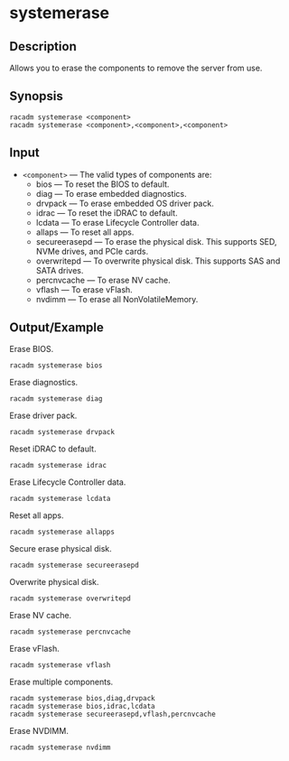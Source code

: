 # systemerase

## Description

Allows you to erase the components to remove the server from use.

## Synopsis

```
racadm systemerase <component>
racadm systemerase <component>,<component>,<component>
```

## Input

- `<component>` — The valid types of components are:
  - bios — To reset the BIOS to default.
  - diag — To erase embedded diagnostics.
  - drvpack — To erase embedded OS driver pack.
  - idrac — To reset the iDRAC to default.
  - lcdata — To erase Lifecycle Controller data.
  - allaps — To reset all apps.
  - secureerasepd — To erase the physical disk. This supports SED, NVMe drives, and PCIe cards.
  - overwritepd — To overwrite physical disk. This supports SAS and SATA drives.
  - percnvcache — To erase NV cache.
  - vflash — To erase vFlash.
  - nvdimm — To erase all NonVolatileMemory.

## Output/Example

Erase BIOS.

```
racadm systemerase bios
```

Erase diagnostics.

```
racadm systemerase diag
```

Erase driver pack.

```
racadm systemerase drvpack
```

Reset iDRAC to default.

```
racadm systemerase idrac
```

Erase Lifecycle Controller data.

```
racadm systemerase lcdata
```

Reset all apps.

```
racadm systemerase allapps
```

Secure erase physical disk.

```
racadm systemerase secureerasepd
```

Overwrite physical disk.

```
racadm systemerase overwritepd
```

Erase NV cache.

```
racadm systemerase percnvcache
```

Erase vFlash.

```
racadm systemerase vflash
```

Erase multiple components.

```
racadm systemerase bios,diag,drvpack
racadm systemerase bios,idrac,lcdata
racadm systemerase secureerasepd,vflash,percnvcache
```

Erase NVDIMM.

```
racadm systemerase nvdimm
```